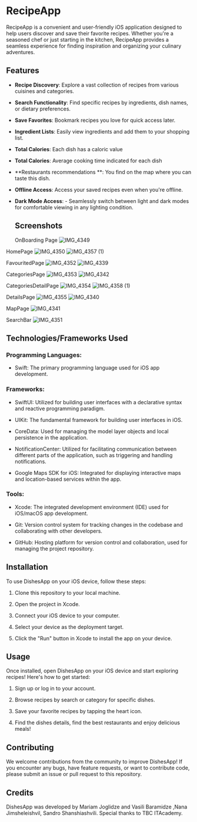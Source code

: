 # RecipeApp 

RecipeApp is a convenient and user-friendly iOS application designed to help users discover and save their favorite recipes. Whether you're a seasoned chef or just starting in the kitchen, RecipeApp provides a seamless experience for finding inspiration and organizing your culinary adventures. 
  

## Features 

- **Recipe Discovery**: Explore a vast collection of recipes from various cuisines and categories. 

- **Search Functionality**: Find specific recipes by ingredients, dish names, or dietary preferences. 

- **Save Favorites**: Bookmark recipes you love for quick access later. 

- **Ingredient Lists**: Easily view ingredients and add them to your shopping list. 

- **Total Calories**: Each dish has a caloric value 

- **Total Calories**: Average cooking time indicated for each dish 

- **Restaurants recommendations **:  You find on the map where you can taste this dish.
  
- **Offline Access**: Access your saved recipes even when you're offline. 

- **Dark Mode Access**:  - Seamlessly switch between light and dark modes for comfortable viewing in any lighting condition.
  

  ## Screenshots
  OnBoarding Page
![IMG_4349](https://github.com/mmm11233/RecipeApp/assets/125551926/daa58532-e939-479a-be6d-4800f400aea4)

HomePage
![IMG_4350](https://github.com/mmm11233/RecipeApp/assets/125551926/72134d70-013c-4864-b2cc-8be3c0b1b7ce)
![IMG_4357 (1)](https://github.com/mmm11233/RecipeApp/assets/125551926/5f221e1d-85f4-449b-ba11-8971620a2418)

FavouritedPage
![IMG_4352](https://github.com/mmm11233/RecipeApp/assets/125551926/d66ec6a7-dfec-455a-a1eb-677e8801215d)
![IMG_4339](https://github.com/mmm11233/RecipeApp/assets/125551926/0debf8cf-1761-44e8-bbba-7d5edb61cb7f)

CategoriesPage
![IMG_4353](https://github.com/mmm11233/RecipeApp/assets/125551926/f42106e7-57a3-4f11-85a8-b8e37cc74d7b)
![IMG_4342](https://github.com/mmm11233/RecipeApp/assets/125551926/bdc6555f-2ef8-40c5-8709-34e84c6d554a)

CategoriesDetailPage
![IMG_4354](https://github.com/mmm11233/RecipeApp/assets/125551926/67a56651-58dc-4d2e-bd69-c30c8af9ed5f)
![IMG_4358 (1)](https://github.com/mmm11233/RecipeApp/assets/125551926/d7e15a9d-3d29-40e5-bcc0-cc6b6c4ea784)

DetailsPage
![IMG_4355](https://github.com/mmm11233/RecipeApp/assets/125551926/253bf651-0de5-4cc2-942c-c72480d4134b)
![IMG_4340](https://github.com/mmm11233/RecipeApp/assets/125551926/e9e93a2b-e481-4329-aa74-0d64ca12c85b)

MapPage
![IMG_4341](https://github.com/mmm11233/RecipeApp/assets/125551926/57f5db65-d64f-47e2-83b8-a2df008d6b90)

SearchBar
![IMG_4351](https://github.com/mmm11233/RecipeApp/assets/125551926/6f1c6578-9f4d-47fe-b9c3-4db1286dca5f)



## Technologies/Frameworks Used 

### Programming Languages: 

- Swift: The primary programming language used for iOS app development. 


### Frameworks: 

- SwiftUI: Utilized for building user interfaces with a declarative syntax and reactive programming paradigm. 

- UIKit: The fundamental framework for building user interfaces in iOS. 

- CoreData: Used for managing the model layer objects and local persistence in the application. 

- NotificationCenter: Utilized for facilitating communication between different parts of the application, such as triggering and handling notifications. 

- Google Maps SDK for iOS: Integrated for displaying interactive maps and location-based services within the app. 

  
### Tools: 

- Xcode: The integrated development environment (IDE) used for iOS/macOS app development. 

- Git: Version control system for tracking changes in the codebase and collaborating with other developers. 

- GitHub: Hosting platform for version control and collaboration, used for managing the project repository. 

 
## Installation 

To use DishesApp on your iOS device, follow these steps: 

1. Clone this repository to your local machine. 

2. Open the project in Xcode. 

3. Connect your iOS device to your computer. 

4. Select your device as the deployment target. 

5. Click the "Run" button in Xcode to install the app on your device. 
 

## Usage 

Once installed, open DishesApp on your iOS device and start exploring recipes! Here's how to get started: 

1. Sign up or log in to your account. 

2. Browse recipes by search or category for specific dishes. 

3. Save your favorite recipes by tapping the heart icon. 

4. Find the dishes details, find the best restaurants and enjoy delicious meals! 

  

## Contributing 

We welcome contributions from the community to improve DishesApp! If you encounter any bugs, have feature requests, or want to contribute code, please submit an issue or pull request to this repository. 

  

## Credits 

DishesApp was developed by Mariam Joglidze and Vasili Baramidze ,Nana Jimsheleishvil, Sandro Shanshiashvili. Special thanks to TBC ITAcademy. 

  














